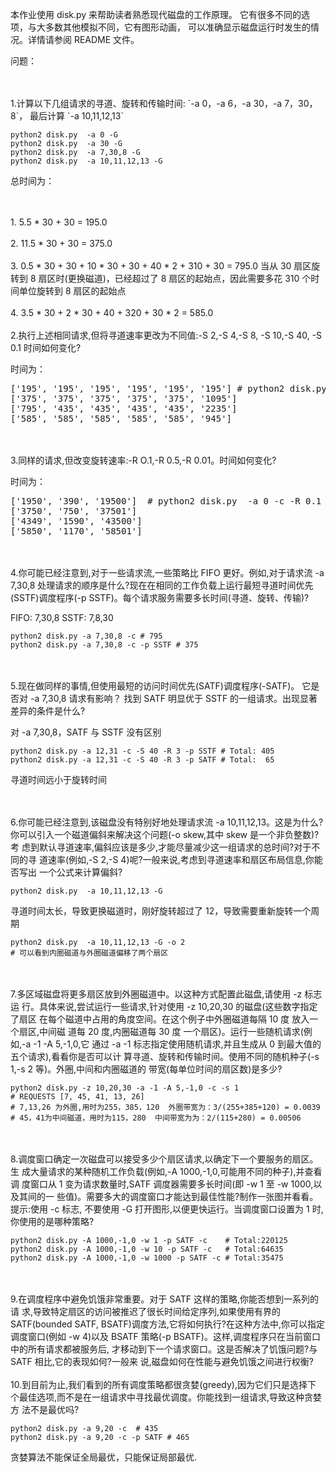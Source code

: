 本作业使用 disk.py 来帮助读者熟悉现代磁盘的工作原理。
它有很多不同的选项，与大多数其他模拟不同，它有图形动画，
可以准确显示磁盘运行时发生的情况。详情请参阅 README 文件。

问题：

<br/>
<br/>
1.计算以下几组请求的寻道、旋转和传输时间: `-a 0，-a 6，-a 30，-a 7，30，8`，
最后计算 `-a 10,11,12,13`

```shell script
python2 disk.py  -a 0 -G
python2 disk.py  -a 30 -G
python2 disk.py  -a 7,30,8 -G
python2 disk.py  -a 10,11,12,13 -G
```
总时间为：

<br/>
<br/>
1. 5.5 * 30 + 30 = 195.0
<br/>
<br/>
2. 11.5 * 30 + 30 = 375.0
<br/>
<br/>
3. 0.5 * 30 + 30 + 10 * 30 + 30 + 40 * 2 + 310 + 30 = 795.0 当从 30 扇区旋转到 8 扇区时(更换磁道)，已经超过了 8 扇区的起始点，因此需要多花 310 个时间单位旋转到 8 扇区的起始点
<br/>
<br/>
4. 3.5 * 30 + 2 * 30 + 40 + 320 + 30 * 2 = 585.0


<br/>
<br/>
2.执行上述相同请求,但将寻道速率更改为不同值:-S 2,-S 4,-S 8, -S 10,-S 40, -S 0.1 时间如何变化?

时间为：
<pre>
['195', '195', '195', '195', '195', '195'] # python2 disk.py  -a 0 -c -S 2 /-S 4 /-S 8 ...
['375', '375', '375', '375', '375', '1095']
['795', '435', '435', '435', '435', '2235']
['585', '585', '585', '585', '585', '945']
</pre>

<br/>
<br/>
3.同样的请求,但改变旋转速率:-R O.1,-R 0.5,-R 0.01。时间如何变化?

时间为：
<pre>
['1950', '390', '19500']  # python2 disk.py  -a 0 -c -R 0.1 /-R 0.5 /-R 0.01 ...
['3750', '750', '37501']
['4349', '1590', '43500']
['5850', '1170', '58501']
</pre>

<br/>
<br/>
4.你可能已经注意到,对于一些请求流,一些策略比 FIFO 更好。例如,对于请求流
-a 7,30,8 处理请求的顺序是什么?现在在相同的工作负载上运行最短寻道时间优先
(SSTF)调度程序(-p SSTF)。每个请求服务需要多长时间(寻道、旋转、传输)?

FIFO: 7,30,8
SSTF: 7,8,30

```shell script
python2 disk.py -a 7,30,8 -c # 795
python2 disk.py -a 7,30,8 -c -p SSTF # 375
```

<br/>
<br/>
5.现在做同样的事情,但使用最短的访问时间优先(SATF)调度程序(-SATF)。
它是否对 -a 7,30,8 请求有影响？
找到 SATF 明显优于 SSTF 的一组请求。出现显著差异的条件是什么?

对 -a 7,30,8，SATF 与 SSTF 没有区别
```shell script
python2 disk.py -a 12,31 -c -S 40 -R 3 -p SSTF # Total: 405
python2 disk.py -a 12,31 -c -S 40 -R 3 -p SATF # Total:  65
```
寻道时间远小于旋转时间

<br/>
<br/>
6.你可能已经注意到,该磁盘没有特别好地处理请求流 -a 10,11,12,13。这是为什么?
你可以引入一个磁道偏斜来解决这个问题(-o skew,其中 skew 是一个非负整数)?考
虑到默认寻道速率,偏斜应该是多少,才能尽量减少这一组请求的总时间?对于不同的寻
道速率(例如,-S 2,-S 4)呢?一般来说,考虑到寻道速率和扇区布局信息,你能否写出
一个公式来计算偏斜?

```shell script
python2 disk.py  -a 10,11,12,13 -G
```

寻道时间太长，导致更换磁道时，刚好旋转超过了 12，导致需要重新旋转一个周期

```shell script
python2 disk.py  -a 10,11,12,13 -G -o 2
# 可以看到内圈磁道与外圈磁道偏移了两个扇区
```

<br/>
<br/>
7.多区域磁盘将更多扇区放到外圈磁道中。以这种方式配置此磁盘,请使用 -z 标志运
行。具体来说,尝试运行一些请求,针对使用 -z 10,20,30 的磁盘(这些数字指定了扇区
在每个磁道中占用的角度空间。在这个例子中外圈磁道每隔 10 度 放入一个扇区,中间磁
道每 20 度,内圈磁道每 30 度 一个扇区)。运行一些随机请求(例如,-a -1 -A 5,-1,0,它
通过 -a -1 标志指定使用随机请求,并且生成从 0 到最大值的五个请求),看看你是否可以计
算寻道、旋转和传输时间。使用不同的随机种子(-s 1,-s 2 等)。外圈,中间和内圈磁道的
带宽(每单位时间的扇区数)是多少?

```shell script
python2 disk.py -z 10,20,30 -a -1 -A 5,-1,0 -c -s 1
# REQUESTS [7, 45, 41, 13, 26]
# 7,13,26 为外圈,用时为255，385，120  外圈带宽为：3/(255+385+120) = 0.0039
# 45，41为中间磁道，用时为115，280  中间带宽为为：2/(115+280) = 0.00506
```

<br/>
<br/>
8.调度窗口确定一次磁盘可以接受多少个扇区请求,以确定下一个要服务的扇区。生
成大量请求的某种随机工作负载(例如,-A 1000,-1,0,可能用不同的种子),并查看调
度窗口从 1 变为请求数量时,SATF 调度器需要多长时间(即 -w 1 至 -w 1000,以及其间的一
些值)。需要多大的调度窗口才能达到最佳性能?制作一张图并看看。提示:使用 -c 标志,
不要使用 -G 打开图形,以便更快运行。当调度窗口设置为 1 时,你使用的是哪种策略?

```shell script
python2 disk.py -A 1000,-1,0 -w 1 -p SATF -c    # Total:220125
python2 disk.py -A 1000,-1,0 -w 10 -p SATF -c   # Total:64635
python2 disk.py -A 1000,-1,0 -w 1000 -p SATF -c # Total:35475
```

<br/>
<br/>
9.在调度程序中避免饥饿非常重要。对于 SATF 这样的策略,你能否想到一系列的请
求,导致特定扇区的访问被推迟了很长时间给定序列,如果使用有界的 SATF(bounded
SATF, BSATF)调度方法,它将如何执行?在这种方法中,你可以指定调度窗口(例如 -w
4)以及 BSATF 策略(-p BSATF)。这样,调度程序只在当前窗口中的所有请求都被服务后,
才移动到下一个请求窗口。这是否解决了饥饿问题?与 SATF 相比,它的表现如何?一般来
说,磁盘如何在性能与避免饥饿之间进行权衡?

<br/>
<br/>
10.到目前为止,我们看到的所有调度策略都很贪婪(greedy),因为它们只是选择下
个最佳选项,而不是在一组请求中寻找最优调度。你能找到一组请求,导致这种贪婪方
法不是最优吗?

```shell script
python2 disk.py -a 9,20 -c  # 435
python2 disk.py -a 9,20 -c -p SATF # 465
```
贪婪算法不能保证全局最优，只能保证局部最优.